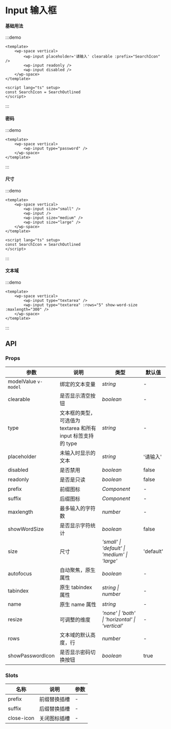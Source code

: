 <script lang="ts" setup>
import { SearchOutlined } from '@vicons/antd'
</script>

# Input 输入框

#### 基础用法

:::demo
```vue
<template>
    <wp-space vertical>
        <wp-input placeholder='请输入' clearable :prefix="SearchIcon" />
        <wp-input readonly />
        <wp-input disabled />
    </wp-space>
</template>

<script lang="ts" setup>
const SearchIcon = SearchOutlined
</script>
```
:::

#### 密码

:::demo
```vue
<template>
    <wp-space vertical>
        <wp-input type="password" />
    </wp-space>
</template>
```
:::

#### 尺寸

:::demo
```vue
<template>
    <wp-space vertical>
        <wp-input size="small" />
        <wp-input />
        <wp-input size="medium" />
        <wp-input size="large" />
    </wp-space>
</template>

<script lang="ts" setup>
const SearchIcon = SearchOutlined
</script>
```
:::

#### 文本域

:::demo
```vue
<template>
    <wp-space vertical>
        <wp-input type="textarea" />
        <wp-input type="textarea" :rows="5" show-word-size :maxlength="300" />
    </wp-space>
</template>
```
:::

## API

### Props

| 参数      | 说明           | 类型                                                                | 默认值 |
| --------- | -------------- | ------------------------------------------------------------------- | ------ |
| modelValue `v-model`      | 绑定的文本变量       | _string_          | -     |
| clearable     | 是否显示清空按钮   | _boolean_           | -      |
| type   | 文本框的类型，可选值为 textarea 和所有 input 标签支持的 type | _string_ | -      |
| placeholder  | 未输入时显示的文本       | _string_                                                           | '请输入'  |
| disabled  | 是否禁用       | _boolean_                                                           | false   |
| readonly | 是否是只读 | _boolean_ | false |
| prefix | 前缀图标 | _Component_ | - |
| suffix | 后缀图标 | _Component_ | - |
| maxlength | 最多输入的字符数 | _number_ | - |
| showWordSize | 是否显示字符统计 | _boolean_ | false |
| size | 尺寸 | _'small' \| 'default' \| 'medium' \| 'large'_ | 'default' |
| autofocus | 自动聚焦，原生属性 | _boolean_ | - |
| tabindex | 原生 tabindex 属性 | _string \| number_ | - |
| name | 原生 name 属性 | _string_ | - |
| resize | 可调整的维度 | _'none' \| 'both' \| 'horizontal' \| 'vertical'_ | - |
| rows | 文本域的默认高度，行 | _number_ | - |
| showPasswordIcon | 是否显示密码切换按钮 | _boolean_ | true |

### Slots

| 名称    | 说明     | 参数 |
| ------- | -------- | --- |
| prefix | 前缀替换插槽 | - |
| suffix | 后缀替换插槽 | - |
| close-icon | 关闭图标插槽 | - |